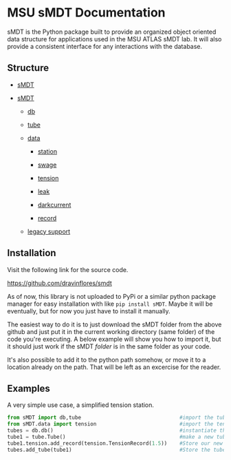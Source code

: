 MSU sMDT Documentation
========

sMDT is the Python package built to provide an organized object oriented data structure for applications used in the MSU ATLAS sMDT lab. 
It will also provide a consistent interface for any interactions with the database. 

Structure
--------
* [sMDT](documentation/sMDT.md)
* [sMDT](https://github.com/dravinflores/smdt/blob/main/documentation/sMDT.md)

  * [db](documentation/db.md)

  * [tube](documentation/tube.md)

  * [data](documentation/data.md)

    * [station](documentation/station.md)

    * [swage](documentation/swage.md)

    * [tension](documentation/tension.md)

    * [leak](documentation/leak.md)

    * [darkcurrent](documentation/darkcurrent.md)
 
    * [record](documentation/record.md)

  * [legacy support](documentation/legacy.md)

Installation
------------
Visit the following link for the source code.

https://github.com/dravinflores/smdt

As of now, this library is not uploaded to PyPi or a similar python package manager for easy installation with like `pip install sMDT`.
Maybe it will be eventually, but for now you just have to install it manually. 

The easiest way to do it is to just download the sMDT folder from the above github and just put it in the current working directory (same folder) of the code you're executing. A below example will show you how to import it, but it should just work if the sMDT *folder* is in the same folder as your code.

It's also possible to add it to the python path somehow, or move it to a location already on the path. That will be left as an excercise for the reader. 

Examples
--------
A very simple use case, a simplified tension station.
```python
from sMDT import db,tube                                #import the tube and db modules
from sMDT.data import tension                           #import the tension module
tubes = db.db()                                         #instantiate the database
tube1 = tube.Tube()                                     #make a new tube
tube1.tension.add_record(tension.TensionRecord(1.5))    #Store our new data in the tube, in the form of a TensionRecord object. 
tubes.add_tube(tube1)                                   #Store the tube in the database
```
